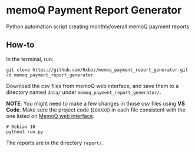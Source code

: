 # memoQ Payment Report Generator

Python automation script creating monthly/overall memoQ payment reports

## How-to

In the terminal, run:

```shell
git clone https://github.com/0xboz/memoq_payment_report_generator.git
cd memoq_payment_report_generator
```

Download the csv files from memoQ web interface, and save them to a directory named `data/` under `memoq_payment_report_generator/`.

**NOTE**: You might need to make a few changes in those csv files using **VS Code**. Make sure the project code (`E00XXX`) in each file consistent with the one listed on [MemoQ web interface](https://terra.memoqworld.com/memoqweb/).

```shell
# Debian 10
python3 run.py
```

The reports are in the directory `report/`.
